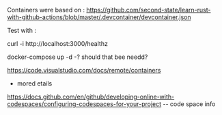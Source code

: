 
Containers were based on : https://github.com/second-state/learn-rust-with-github-actions/blob/master/.devcontainer/devcontainer.json

Test with :

curl -i http://localhost:3000/healthz


docker-compose up -d
-? should that bee needd?


https://code.visualstudio.com/docs/remote/containers
- mored etails

https://docs.github.com/en/github/developing-online-with-codespaces/configuring-codespaces-for-your-project
-- code space info